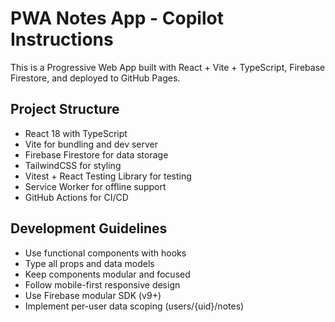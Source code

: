 # PWA Notes App - Copilot Instructions

This is a Progressive Web App built with React + Vite + TypeScript, Firebase Firestore, and deployed to GitHub Pages.

## Project Structure
- React 18 with TypeScript
- Vite for bundling and dev server
- Firebase Firestore for data storage
- TailwindCSS for styling
- Vitest + React Testing Library for testing
- Service Worker for offline support
- GitHub Actions for CI/CD

## Development Guidelines
- Use functional components with hooks
- Type all props and data models
- Keep components modular and focused
- Follow mobile-first responsive design
- Use Firebase modular SDK (v9+)
- Implement per-user data scoping (users/{uid}/notes)
